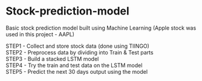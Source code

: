 # Stock-prediction-model
Basic stock prediction model built using Machine Learning (Apple stock was used in this project - AAPL)

STEP1 - Collect and store stock data (done using TIINGO)                                   
STEP2 - Preprocess data by dividing into Train & Test parts                              
STEP3 - Build a stacked LSTM model                                        
STEP4 - Try the train and test data on the LSTM model                          
STEP5 - Predict the next 30 days output using the model                    
